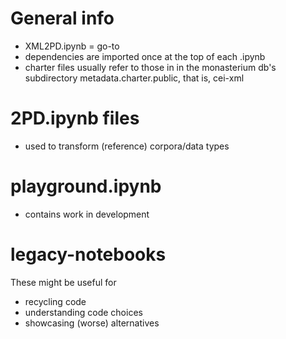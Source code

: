 # General info
- XML2PD.ipynb = go-to
- dependencies are imported once at the top of each .ipynb
- charter files usually refer to those in in the monasterium db's subdirectory metadata.charter.public, that is, cei-xml

# 2PD.ipynb files
- used to transform (reference) corpora/data types

# playground.ipynb
- contains work in development

# legacy-notebooks
These might be useful for
- recycling code
- understanding code choices
- showcasing (worse) alternatives
